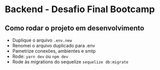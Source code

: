 # Backend - Desafio Final Bootcamp

## Como rodar o projeto em desenvolvimento

* Duplique o arquivo `.env.new`
* Renomei o arquivo duplicado para .env
* Pametrize conexões, ambientes e smtp
* Rode: `yarn dev` ou `npm dev`
* Rode às migrations do sequelize `sequelize db:migrate`

